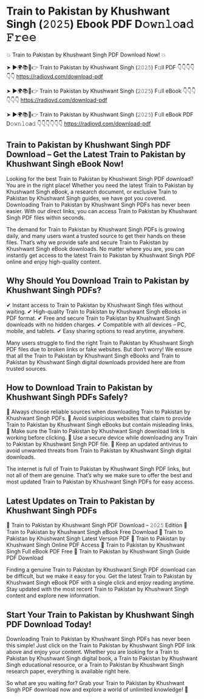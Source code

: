 # Train to Pakistan by Khushwant Singh (𝟸𝟶𝟸𝟻) Ebook PDF D𝚘𝚠𝚗𝚕𝚘a𝚍 𝙵𝚛𝚎𝚎

💥 Train to Pakistan by Khushwant Singh PDF Download Now! 💥

➤ ►🌍📚📱👉 Train to Pakistan by Khushwant Singh (𝟸𝟶𝟸𝟻) F𝚞ll PDF 👇👇👇👇👇👇
https://radiovd.com/download-pdf

➤ ►🌍📚📱👉 Train to Pakistan by Khushwant Singh (𝟸𝟶𝟸𝟻) F𝚞ll eBook 👇👇👇👇👇👇
https://radiovd.com/download-pdf

➤ ►🌍📚📱👉 Train to Pakistan by Khushwant Singh (𝟸𝟶𝟸𝟻) F𝚞ll eBook PDF D𝚘𝚠𝚗𝚕𝚘a𝚍 👇👇👇👇👇👇
https://radiovd.com/download-pdf

## Train to Pakistan by Khushwant Singh PDF Download – Get the Latest Train to Pakistan by Khushwant Singh eBook Now!

Looking for the best Train to Pakistan by Khushwant Singh PDF download? You are in the right place! Whether you need the latest Train to Pakistan by Khushwant Singh eBook, a research document, or exclusive Train to Pakistan by Khushwant Singh guides, we have got you covered. Downloading Train to Pakistan by Khushwant Singh PDFs has never been easier. With our direct links, you can access Train to Pakistan by Khushwant Singh PDF files within seconds.

The demand for Train to Pakistan by Khushwant Singh PDFs is growing daily, and many users want a trusted source to get their hands on these files. That’s why we provide safe and secure Train to Pakistan by Khushwant Singh eBook downloads. No matter where you are, you can instantly get access to the latest Train to Pakistan by Khushwant Singh PDF online and enjoy high-quality content.

## Why Should You Download Train to Pakistan by Khushwant Singh PDFs?

✔ Instant access to Train to Pakistan by Khushwant Singh files without waiting.
✔ High-quality Train to Pakistan by Khushwant Singh eBooks in PDF format.
✔ Free and secure Train to Pakistan by Khushwant Singh downloads with no hidden charges.
✔ Compatible with all devices – PC, mobile, and tablets.
✔ Easy sharing options to read anytime, anywhere.

Many users struggle to find the right Train to Pakistan by Khushwant Singh PDF files due to broken links or fake websites. But don’t worry! We ensure that all the Train to Pakistan by Khushwant Singh eBooks and Train to Pakistan by Khushwant Singh digital downloads provided here are from trusted sources.

## How to Download Train to Pakistan by Khushwant Singh PDFs Safely?

📌 Always choose reliable sources when downloading Train to Pakistan by Khushwant Singh PDFs.
📌 Avoid suspicious websites that claim to provide Train to Pakistan by Khushwant Singh eBooks but contain misleading links.
📌 Make sure the Train to Pakistan by Khushwant Singh download link is working before clicking.
📌 Use a secure device while downloading any Train to Pakistan by Khushwant Singh PDF file.
📌 Keep an updated antivirus to avoid unwanted threats from Train to Pakistan by Khushwant Singh digital downloads.

The internet is full of Train to Pakistan by Khushwant Singh PDF links, but not all of them are genuine. That’s why we make sure to offer the best and most updated Train to Pakistan by Khushwant Singh PDFs for easy access.

## Latest Updates on Train to Pakistan by Khushwant Singh PDFs

🔹 Train to Pakistan by Khushwant Singh PDF Download – 𝟸𝟶𝟸𝟻 Edition
🔹 Train to Pakistan by Khushwant Singh eBook Free Download
🔹 Train to Pakistan by Khushwant Singh Latest Version PDF
🔹 Train to Pakistan by Khushwant Singh Online PDF Access
🔹 Train to Pakistan by Khushwant Singh Full eBook PDF Free
🔹 Train to Pakistan by Khushwant Singh Guide PDF Download

Finding a genuine Train to Pakistan by Khushwant Singh PDF download can be difficult, but we make it easy for you. Get the latest Train to Pakistan by Khushwant Singh eBook PDF with a single click and enjoy reading anytime. Stay updated with the most recent Train to Pakistan by Khushwant Singh content and explore new information.

## Start Your Train to Pakistan by Khushwant Singh PDF Download Today!

Downloading Train to Pakistan by Khushwant Singh PDFs has never been this simple! Just click on the Train to Pakistan by Khushwant Singh PDF link above and enjoy your content. Whether you are looking for a Train to Pakistan by Khushwant Singh digital book, a Train to Pakistan by Khushwant Singh educational resource, or a Train to Pakistan by Khushwant Singh research paper, everything is available right here.

So what are you waiting for? Grab your Train to Pakistan by Khushwant Singh PDF download now and explore a world of unlimited knowledge! 🚀